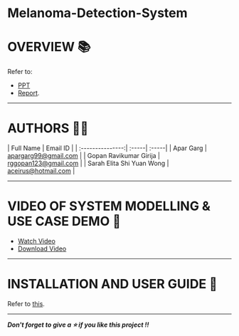 # Melanoma-Detection-System

# OVERVIEW 📚

Refer to:
* [PPT](https://github.com/AparGarg99/Melanoma-Detection-System/blob/master/PPT/Group10_final_presentation_slide.pptx)
* [Report](https://github.com/AparGarg99/Melanoma-Detection-System/blob/master/ProjectReport/PRS%20Project%20Report.pdf).

---

# AUTHORS 👨‍💻

| Full Name | Email ID |
| :---------------:| :-----| :-----|
| Apar Garg    | apargarg99@gmail.com |
| Gopan Ravikumar Girija  | rggopan123@gmail.com |
| Sarah Elita Shi Yuan Wong | aceirus@hotmail.com |

---

# VIDEO OF SYSTEM MODELLING & USE CASE DEMO 🎥

* [Watch Video](https://youtu.be/F2eYhIod67w)
* [Download Video](https://drive.google.com/file/d/1gjODAerD43rK0XKbktIMOsB-dzqhDRBY/view?usp=sharing)


---

# INSTALLATION AND USER GUIDE 🔌

Refer to [this](https://github.com/AparGarg99/Melanoma-Detection-System/blob/master/ProjectReport/User_Manual.pdf).

---
***Don't forget to give a ⭐ if you like this project !!***
